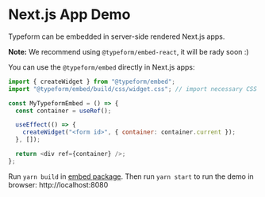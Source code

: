 # Next.js App Demo

Typeform can be embedded in server-side rendered Next.js apps.

**Note:** We recommend using `@typeform/embed-react`, it will be rady soon :)

You can use the `@typeform/embed` directly in Next.js apps:

```javascript
import { createWidget } from "@typeform/embed";
import "@typeform/embed/build/css/widget.css"; // import necessary CSS

const MyTypeformEmbed = () => {
  const container = useRef();

  useEffect(() => {
    createWidget("<form id>", { container: container.current });
  }, []);

  return <div ref={container} />;
};
```

Run `yarn build` in [embed package](../embed). Then run `yarn start` to run the demo in browser: http://localhost:8080
